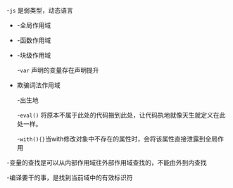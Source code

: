 -`js` 是弱类型，动态语言

- -全局作用域

- -函数作用域

- -块级作用域

  -`var` 声明的变量存在声明提升

- 欺骗词法作用域

  -出生地

  -`eval()` 将原本不属于此处的代码搬到此处，让代码执地就像天生就定义在此处一样。

  -`with(){}`当with修改对象中不存在的属性时，会将该属性直接泄露到全局作用

-变量的查找是可以从内部作用域往外部作用域查找的，不能由外到内查找

-编译要干的事，是找到当前域中的有效标识符



